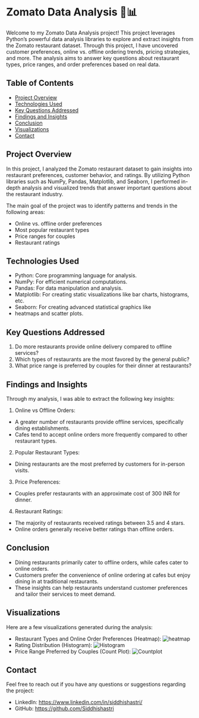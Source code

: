 
# Zomato Data Analysis 🐍📊

Welcome to my Zomato Data Analysis project! This project leverages Python’s powerful data analysis libraries to explore and extract insights from the Zomato restaurant dataset. Through this project, I have uncovered customer preferences, online vs. offline ordering trends, pricing strategies, and more. The analysis aims to answer key questions about restaurant types, price ranges, and order preferences based on real data.

## Table of Contents
- [Project Overview](https://github.com/Siddhishastri/Python_Projects/tree/main/Zomato_Data_Analysis#project-overview)
- [Technologies Used](https://github.com/Siddhishastri/Python_Projects/tree/main/Zomato_Data_Analysis#technologies-used)
- [Key Questions Addressed](https://github.com/Siddhishastri/Python_Projects/tree/main/Zomato_Data_Analysis#key-questions-addressed)
- [Findings and Insights](https://github.com/Siddhishastri/Python_Projects/tree/main/Zomato_Data_Analysis#findings-and-insights)
- [Conclusion](https://github.com/Siddhishastri/Python_Projects/tree/main/Zomato_Data_Analysis#conclusion)
- [Visualizations](https://github.com/Siddhishastri/Python_Projects/tree/main/Zomato_Data_Analysis#visualizations)
- [Contact](https://github.com/Siddhishastri/Python_Projects/tree/main/Zomato_Data_Analysis#contact)

## Project Overview
In this project, I analyzed the Zomato restaurant dataset to gain insights into restaurant preferences, customer behavior, and ratings. By utilizing Python libraries such as NumPy, Pandas, Matplotlib, and Seaborn, I performed in-depth analysis and visualized trends that answer important questions about the restaurant industry.

The main goal of the project was to identify patterns and trends in the following areas:

+ Online vs. offline order preferences
+ Most popular restaurant types
+ Price ranges for couples
+ Restaurant ratings

## Technologies Used

* Python: Core programming language for analysis.
* NumPy: For efficient numerical computations.
* Pandas: For data manipulation and analysis.
* Matplotlib: For creating static visualizations like bar charts, histograms, etc.
* Seaborn: For creating advanced statistical graphics like 
* heatmaps and scatter plots.

## Key Questions Addressed

1. Do more restaurants provide online delivery compared to offline services?
2. Which types of restaurants are the most favored by the general public?
3. What price range is preferred by couples for their dinner at restaurants?

## Findings and Insights

Through my analysis, I was able to extract the following key insights:

1. Online vs Offline Orders:

+ A greater number of restaurants provide offline services, specifically dining establishments.
+ Cafes tend to accept online orders more frequently compared to other restaurant types.

2. Popular Restaurant Types:

+ Dining restaurants are the most preferred by customers for in-person visits.

3. Price Preferences:

+ Couples prefer restaurants with an approximate cost of 300 INR for dinner.

4. Restaurant Ratings:

* The majority of restaurants received ratings between 3.5 and 4 stars.
* Online orders generally receive better ratings than offline orders.

## Conclusion
+ Dining restaurants primarily cater to offline orders, while cafes cater to online orders.
+ Customers prefer the convenience of online ordering at cafes but enjoy dining in at traditional restaurants.
+ These insights can help restaurants understand customer preferences and tailor their services to meet demand.

## Visualizations

Here are a few visualizations generated during the analysis:

+ Restaurant Types and Online Order Preferences (Heatmap):
![heatmap](https://github.com/user-attachments/assets/eb57fb7e-4599-47c5-832a-ed51a644a8a9)
+ Rating Distribution (Histogram):
![Histogram](https://github.com/user-attachments/assets/26790c33-b6dd-4025-ab49-d82842ca568f)
+ Price Range Preferred by Couples (Count Plot):
![Countplot](https://github.com/user-attachments/assets/4e515323-2b7b-4545-9a8e-d74a0c776b5a)


## Contact

Feel free to reach out if you have any questions or suggestions regarding the project:

+ LinkedIn: https://www.linkedin.com/in/siddhishastri/
+ GitHub: https://github.com/Siddhishastri
